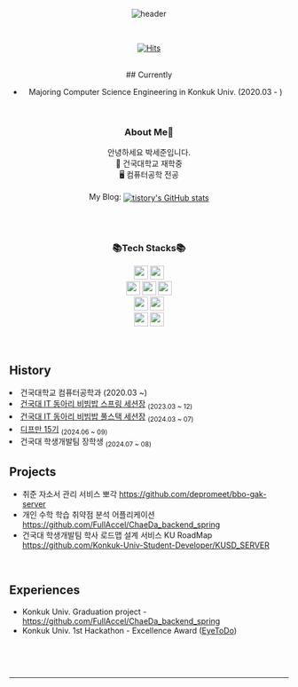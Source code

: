 <div align="center" width = "600px">

  ![header](https://capsule-render.vercel.app/api?type=rounded&color=gradient&customColorList=10&height=100&section=header&text=Sejun's%20GitHub&fontAlignY=50&fontAlign=50&fontSize=30&animation=fadeIn)
  
  <br/>

  [![Hits](https://hits.seeyoufarm.com/api/count/incr/badge.svg?url=https%3A%2F%2Fgithub.com%2Fblueme0&count_bg=%2386AC79&title_bg=%2386AC79&icon=smugmug.svg&icon_color=%23FFFFFF&title=welcome&edge_flat=false)](https://hits.seeyoufarm.com)

  <br/>
## Currently
  
  <!--### Hi there, I'm👋 -->
* Majoring Computer Science Engineering in Konkuk Univ. (2020.03 - )

<br />

<h3>About Me👋</h3>
안녕하세요 박세준입니다. <br/>
🏫 건국대학교 재학중 <br/>
🖥 컴퓨터공학 전공 <br/>
<br/>

<div style="text-align: center;">
  My Blog: 
    <a href="https://preparingfor.tistory.com/">
      <img align="center" src="https://github-readme-tistory-card.vercel.app/api/badge?name=SejunBlog" alt="tistory's GitHub stats">
    </a>
</div>

<br/><br/>

<div style="align: center;">
    <h3>📚Tech Stacks📚</h3>
    <div>
      <img height="25px" src="https://img.shields.io/badge/Java-ED8B00?style=for-the-badge&logo=openjdk&logoColor=white">
      <img height="25px" src="https://img.shields.io/badge/Python-3776AB?style=for-the-badge&logo=python&logoColor=white">
      <br/>
      <img height="25px" src="https://img.shields.io/badge/html5-%23E34F26.svg?style=for-the-badge&logo=html5&logoColor=white">
      <img height="25px" src="https://img.shields.io/badge/css3-%231572B6.svg?style=for-the-badge&logo=css3&logoColor=white">
      <img height="25px" src="https://img.shields.io/badge/javascript-%23323330.svg?style=for-the-badge&logo=javascript&logoColor=%23F7DF1E">
      <br/>
      <img height="25px" src="https://img.shields.io/badge/Spring-6DB33F?style=for-the-badge&logo=spring&logoColor=white">
      <img height="25px" src="https://img.shields.io/badge/docker-%230db7ed.svg?style=for-the-badge&logo=docker&logoColor=white">
      <br/>
      <img height="25px" src="https://img.shields.io/badge/PostgreSQL-316192?style=for-the-badge&logo=postgresql&logoColor=white">
      <img height="25px" src="https://img.shields.io/badge/mysql-%2300f.svg?style=for-the-badge&logo=mysql&logoColor=white">
    </div>
</div>
</div>
<br />
<br />

  ## History
  <li> 건국대학교 컴퓨터공학과 (2020.03 ~) <sub> </sub></li>
  <li><a href="https://munple.notion.site/spring-boot-f92f13123481438f825c91e3229d8eb7?pvs=4">건국대 IT 동아리 비빔밥 스프링 세션장</a> <sub> (2023.03 ~ 12) </sub></li>
  <li><a href="https://munple.notion.site/60972f737308425f9b9eed186f143dfd?pvs=4">건국대 IT 동아리 비빔밥 풀스택 세션장</a> <sub> (2024.03 ~ 07) </sub></li>
  <li><a href="https://github.com/depromeet">디프만 15기</a> <sub>(2024.06 ~ 09)</sub></li>
  <li>건국대 학생개발팀 장학생 <sub>(2024.07 ~ 08)</sub></li>
  
  ## Projects
  * 취준 자소서 관리 서비스 뽀각
  https://github.com/depromeet/bbo-gak-server
  * 개인 수학 학습 취약점 분석 어플리케이션
  https://github.com/FullAccel/ChaeDa_backend_spring
  * 건국대 학생개발팀 학사 로드맵 설계 서비스 KU RoadMap
  https://github.com/Konkuk-Univ-Student-Developer/KUSD_SERVER
<br/>

  ## Experiences
  * Konkuk Univ. Graduation project - https://github.com/FullAccel/ChaeDa_backend_spring
  * Konkuk Univ. 1st Hackathon - Excellence Award ([EyeToDo](https://github.com/FullAccel))


  <br/>

  <br/><hr/>
  
<!--
  [![Top Langs](https://github-readme-stats.vercel.app/api/top-langs/?username=blueme0&layout=compact&count_private=true)](https://github.com/anuraghazra/github-readme-stats)
  
  [![Velog's GitHub stats](https://velog-readme-stats.vercel.app/api?name=somm&color=dark)](https://velog.io/@blueme0)
-->


</div>
